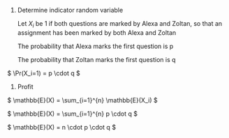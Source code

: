 1. Determine indicator random variable

   Let $X_i$ be 1 if both questions are marked by Alexa and Zoltan, so that an assignment has been marked by both Alexa and Zoltan

   The probability that Alexa marks the first question is p

   The probability that Zoltan marks the first question is q

$ \Pr(X_i=1) = p \cdot q $

1. Profit

$ \mathbb{E}(X) = \sum\_{i=1}^{n} \mathbb{E}(X_i) $

$ \mathbb{E}(X) = \sum\_{i=1}^{n} p \cdot q $

$ \mathbb{E}(X) = n \cdot p \cdot q $
